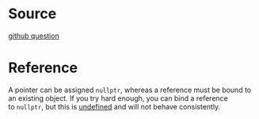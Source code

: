
# Source
[ github question](https://stackoverflow.com/questions/57483/what-are-the-differences-between-a-pointer-variable-and-a-reference-variable)

# Reference

A pointer can be assigned `nullptr`, whereas a reference must be bound to an existing object. If you try hard enough, you can bind a reference to `nullptr`, but this is [undefined](https://stackoverflow.com/questions/2397984/) and will not behave consistently.